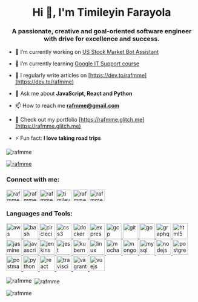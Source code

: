 <h1 align="center">Hi 👋, I'm Timileyin Farayola</h1>
<h3 align="center">A passionate, creative and goal-oriented software engineer with drive for excellence and success.</h3>


- 🔭 I’m currently working on [US Stock Market Bot Assistant](https://m.fb.com)

- 🌱 I’m currently learning [Google IT Support course](https://www.coursera.org/professional-certificates/google-it-support)

- 📝 I regularly write articles on [https://dev.to/rafmme](https://dev.to/rafmme)

- 💬 Ask me about **JavaScript, React and Python**

- 📫 How to reach me **rafmme@gmail.com**

- 📄 Check out my portfolio [https://rafmme.glitch.me](https://rafmme.glitch.me)

- ⚡ Fun fact: **I love taking road trips**


<p align="left"> <img src="https://komarev.com/ghpvc/?username=rafmme&label=Profile%20views&color=0e75b6&style=flat" alt="rafmme" /> </p>

<p align="left"> <a href="https://github.com/ryo-ma/github-profile-trophy"><img src="https://github-profile-trophy.vercel.app/?username=rafmme" alt="rafmme" /></a> </p>



<h3 align="left">Connect with me:</h3>
<p align="left">
<a href="https://codepen.io/rafmme" target="blank"><img align="center" src="https://cdn.jsdelivr.net/npm/simple-icons@3.0.1/icons/codepen.svg" alt="rafmme" height="30" width="40" /></a>
<a href="https://dev.to/rafmme" target="blank"><img align="center" src="https://cdn.jsdelivr.net/npm/simple-icons@3.0.1/icons/dev-dot-to.svg" alt="rafmme" height="30" width="40" /></a>
<a href="https://twitter.com/rafmme" target="blank"><img align="center" src="https://cdn.jsdelivr.net/npm/simple-icons@3.0.1/icons/twitter.svg" alt="rafmme" height="30" width="40" /></a>
<a href="https://linkedin.com/in/timileyin-farayola" target="blank"><img align="center" src="https://cdn.jsdelivr.net/npm/simple-icons@3.0.1/icons/linkedin.svg" alt="timileyin.farayola" height="30" width="40" /></a>
<a href="https://stackoverflow.com/users/rafmme" target="blank"><img align="center" src="https://cdn.jsdelivr.net/npm/simple-icons@3.0.1/icons/stackoverflow.svg" alt="rafmme" height="30" width="40" /></a>
<a href="https://www.hackerrank.com/rafmme" target="blank"><img align="center" src="https://cdn.jsdelivr.net/npm/simple-icons@3.0.1/icons/hackerrank.svg" alt="rafmme" height="30" width="40" /></a>
</p>

<h3 align="left">Languages and Tools:</h3>
<p align="left"> <a href="https://aws.amazon.com" target="_blank"> <img src="https://devicons.github.io/devicon/devicon.git/icons/amazonwebservices/amazonwebservices-original-wordmark.svg" alt="aws" width="40" height="40"/> </a> <a href="https://www.gnu.org/software/bash/" target="_blank"> <img src="https://www.vectorlogo.zone/logos/gnu_bash/gnu_bash-icon.svg" alt="bash" width="40" height="40"/> </a> <a href="https://circleci.com" target="_blank"> <img src="https://www.vectorlogo.zone/logos/circleci/circleci-icon.svg" alt="circleci" width="40" height="40"/> </a> <a href="https://www.w3schools.com/css/" target="_blank"> <img src="https://devicons.github.io/devicon/devicon.git/icons/css3/css3-original-wordmark.svg" alt="css3" width="40" height="40"/> </a> <a href="https://www.docker.com/" target="_blank"> <img src="https://devicons.github.io/devicon/devicon.git/icons/docker/docker-original-wordmark.svg" alt="docker" width="40" height="40"/> </a> <a href="https://expressjs.com" target="_blank"> <img src="https://devicons.github.io/devicon/devicon.git/icons/express/express-original-wordmark.svg" alt="express" width="40" height="40"/> </a> <a href="https://cloud.google.com" target="_blank"> <img src="https://www.vectorlogo.zone/logos/google_cloud/google_cloud-icon.svg" alt="gcp" width="40" height="40"/> </a> <a href="https://git-scm.com/" target="_blank"> <img src="https://www.vectorlogo.zone/logos/git-scm/git-scm-icon.svg" alt="git" width="40" height="40"/> </a> <a href="https://golang.org" target="_blank"> <img src="https://devicons.github.io/devicon/devicon.git/icons/go/go-original.svg" alt="go" width="40" height="40"/> </a> <a href="https://graphql.org" target="_blank"> <img src="https://www.vectorlogo.zone/logos/graphql/graphql-icon.svg" alt="graphql" width="40" height="40"/> </a> <a href="https://www.w3.org/html/" target="_blank"> <img src="https://devicons.github.io/devicon/devicon.git/icons/html5/html5-original-wordmark.svg" alt="html5" width="40" height="40"/> </a> <a href="https://jasmine.github.io/" target="_blank"> <img src="https://www.vectorlogo.zone/logos/jasmine/jasmine-icon.svg" alt="jasmine" width="40" height="40"/> </a> <a href="https://developer.mozilla.org/en-US/docs/Web/JavaScript" target="_blank"> <img src="https://devicons.github.io/devicon/devicon.git/icons/javascript/javascript-original.svg" alt="javascript" width="40" height="40"/> </a> <a href="https://www.jenkins.io" target="_blank"> <img src="https://www.vectorlogo.zone/logos/jenkins/jenkins-icon.svg" alt="jenkins" width="40" height="40"/> </a> <a href="https://jestjs.io" target="_blank"> <img src="https://www.vectorlogo.zone/logos/jestjsio/jestjsio-icon.svg" alt="jest" width="40" height="40"/> </a> <a href="https://kubernetes.io" target="_blank"> <img src="https://www.vectorlogo.zone/logos/kubernetes/kubernetes-icon.svg" alt="kubernetes" width="40" height="40"/> </a> <a href="https://www.linux.org/" target="_blank"> <img src="https://devicons.github.io/devicon/devicon.git/icons/linux/linux-original.svg" alt="linux" width="40" height="40"/> </a> <a href="https://mochajs.org" target="_blank"> <img src="https://www.vectorlogo.zone/logos/mochajs/mochajs-icon.svg" alt="mocha" width="40" height="40"/> </a> <a href="https://www.mongodb.com/" target="_blank"> <img src="https://devicons.github.io/devicon/devicon.git/icons/mongodb/mongodb-original-wordmark.svg" alt="mongodb" width="40" height="40"/> </a> <a href="https://www.mysql.com/" target="_blank"> <img src="https://devicons.github.io/devicon/devicon.git/icons/mysql/mysql-original-wordmark.svg" alt="mysql" width="40" height="40"/> </a> <a href="https://nodejs.org" target="_blank"> <img src="https://devicons.github.io/devicon/devicon.git/icons/nodejs/nodejs-original-wordmark.svg" alt="nodejs" width="40" height="40"/> </a> <a href="https://www.postgresql.org" target="_blank"> <img src="https://devicons.github.io/devicon/devicon.git/icons/postgresql/postgresql-original-wordmark.svg" alt="postgresql" width="40" height="40"/> </a> <a href="https://postman.com" target="_blank"> <img src="https://www.vectorlogo.zone/logos/getpostman/getpostman-icon.svg" alt="postman" width="40" height="40"/> </a> <a href="https://www.python.org" target="_blank"> <img src="https://devicons.github.io/devicon/devicon.git/icons/python/python-original.svg" alt="python" width="40" height="40"/> </a> <a href="https://reactjs.org/" target="_blank"> <img src="https://devicons.github.io/devicon/devicon.git/icons/react/react-original-wordmark.svg" alt="react" width="40" height="40"/> </a> <a href="https://travis-ci.org" target="_blank"> <img src="https://www.vectorlogo.zone/logos/travis-ci/travis-ci-icon.svg" alt="travisci" width="40" height="40"/> </a> <a href="https://www.vagrantup.com/" target="_blank"> <img src="https://www.vectorlogo.zone/logos/vagrantup/vagrantup-icon.svg" alt="vagrant" width="40" height="40"/> </a> <a href="https://vuejs.org/" target="_blank"> <img src="https://devicons.github.io/devicon/devicon.git/icons/vuejs/vuejs-original-wordmark.svg" alt="vuejs" width="40" height="40"/> </a> </p>

<p><img align="left" src="https://github-readme-stats.vercel.app/api/top-langs?username=rafmme&show_icons=true&locale=en&layout=compact" alt="rafmme" /></p>

<p>&nbsp;<img align="center" src="https://github-readme-stats.vercel.app/api?username=rafmme&show_icons=true&locale=en" alt="rafmme" /></p>

<p><img align="center" src="https://github-readme-streak-stats.herokuapp.com/?user=rafmme&" alt="rafmme" /></p>

